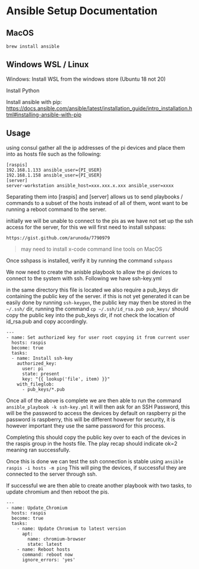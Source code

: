 # Ansible Setup Documentation

## MacOS

`brew install ansible`

## Windows WSL / Linux

Windows: Install WSL from the windows store (Ubuntu 18 not 20)

Install Python

Install ansible with pip: https://docs.ansible.com/ansible/latest/installation_guide/intro_installation.html#installing-ansible-with-pip

## Usage

using consul gather all the ip addresses of the pi devices and place them into as hosts file such as the following:

```
[raspis]
192.168.1.133 ansible_user={PI_USER}
192.168.1.158 ansible_user={PI_USER}
[server]
server-workstation ansible_host=xxx.xxx.x.xxx ansible_user=xxxx
```

Separating them into [raspis] and [server] allows us to send playbooks / commands to a subset of the hosts instead of all of them, wont want to be running a reboot command to the server.

initially we will be unable to connect to the pis as we have not set up the ssh access for the server, for this we will first need to install sshpass:

`https://gist.github.com/arunoda/7790979`

> may need to install x-code command line tools on MacOS

Once sshpass is installed, verify it by running the command `sshpass`

We now need to create the anisble playbook to allow the pi devices to connect to the system with ssh. Following we have ssh-key.yml

in the same directory this file is located we also require a pub_keys dir containing the public key of the server. if this is not yet generated it can be easily done by running `ssh-keygen`, the public key may then be stored in the  `~/.ssh/` dir, running the command `cp ~/.ssh/id_rsa.pub pub_keys/` should copy the public key into the pub_keys dir, if not check the location of id_rsa.pub and copy accordingly.

```
---
- name: Set authorized key for user root copying it from current user
  hosts: raspis
  become: true
  tasks:
  - name: Install ssh-key
    authorized_key:
      user: pi
      state: present
      key: "{{ lookup('file', item) }}"
    with_fileglob:
      - pub_keys/*.pub

```

Once all of the above is complete we are then able to run the command `ansible_playbook -k ssh-key.yml` it will then ask for an SSH Password, this will be the password to access the devices by default on raspberry pi the password is raspberry, this will be different however for security, it is however important they use the same password for this process.

Completing this should copy the public key over to each of the devices in the raspis group in the hosts file. The play recap should indicate ok=2 meaning ran successfully.

Once this is done we can test the ssh connection is stable using `ansible raspis -i hosts -m ping` This will ping the devices, if successful they are connected to the server through ssh.

If successful we are then able to create another playbook with two tasks, to update chromium and then reboot the pis.

```
---
- name: Update_Chromium
  hosts: raspis
  become: true
  tasks:
    - name: Update Chromium to latest version
      apt:
        name: chromium-browser
        state: latest
    - name: Reboot hosts
      command: reboot now
      ignore_errors: 'yes'
```
